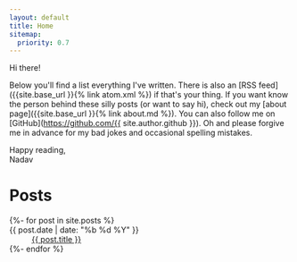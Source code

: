 ```yaml
---
layout: default
title: Home
sitemap:
  priority: 0.7
---
```


Hi there!

Below you'll find a list everything I've written. There is also an [RSS feed]({{site.base_url }}{% link atom.xml %}) if that's your thing. If you want know the person behind these silly posts (or want to say hi), check out my [about page]({{site.base_url }}{% link about.md %}). You can also follow me on [GitHub](https://github.com/{{ site.author.github }}). Oh and please forgive me in advance for my bad jokes and occasional spelling mistakes.

Happy reading,  
Nadav

<!--  You're looking at the source of this page and that's cool, but this page is kinda boring...
      But since you're here I'll tell you a secret. There's something hidden on an even more boring page. -->

# Posts
<div class="post-list">
  <dl>
  {%- for post in site.posts  %}
    <dt>{{ post.date | date: "%b %d %Y" }}</dt>
    <dd><a href="{{ site.baseurl }}{{ post.url }}">{{ post.title }}</a></dd>
  {%- endfor %}
  </dl>
</div>

